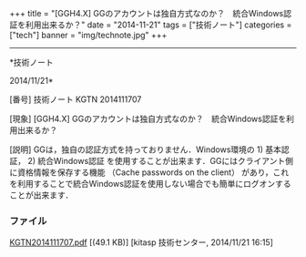 ﻿+++
title = "[GGH4.X] GGのアカウントは独自方式なのか？　統合Windows認証を利用出来るか？"
date = "2014-11-21"
tags = ["技術ノート"]
categories = ["tech"]
banner = "img/technote.jpg"
+++

-----------------------------------------------------------------------------------------------------------------------------

*技術ノート

2014/11/21*


[番号]
技術ノート KGTN 2014111707

[現象]
[GGH4.X]
GGのアカウントは独自方式なのか？　統合Windows認証を利用出来るか？

[説明]
GGは，独自の認証方式を持っておりません．Windows環境の 1) 基本認証， 2)
統合Windows認証
を使用することが出来ます．GGにはクライアント側に資格情報を保存する機能
（Cache passwords on the client）
があり，これを利用することで統合Windows認証を使用しない場合でも簡単にログオンすることが出来ます．


### ファイル

 
 


[KGTN2014111707.pdf](http://techreport.kitasp.net/attachments/download/1780/KGTN2014111707.pdf)
 [(49.1 KB)] [kitasp 技術センター, 2014/11/21
16:15]


 


 

